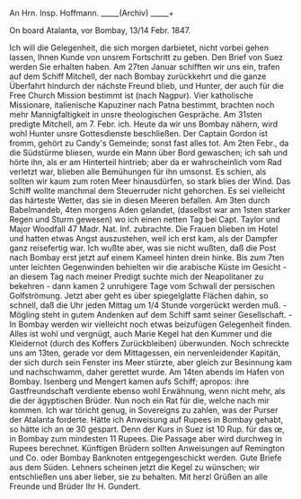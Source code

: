 An Hrn. Insp. Hoffmann. _____(Archiv) _____+

 On board Atalanta, vor Bombay, 13/14 Febr. 1847.

Ich will die Gelegenheit, die sich morgen darbietet, nicht vorbei gehen lassen, Ihnen Kunde von unsrem Fortschritt zu geben. Den Brief von Suez werden Sie erhalten haben. Am 27ten Januar schifften wir uns ein, trafen auf dem Schiff Mitchell, der nach Bombay zurückkehrt und die ganze Überfahrt hindurch der nächste Freund blieb, und Hunter, der auch für die Free Church Mission bestimmt ist (nach Nagpur). Vier katholische Missionare, italienische Kapuziner nach Patna bestimmt, brachten noch mehr Mannigfaltigkeit in unsre theologischen Gespräche. Am 31sten predigte Mitchell, am 7. Febr. ich. Heute da wir uns Bombay nähern, wird wohl Hunter unsre Gottesdienste beschließen. Der Captain Gordon ist fromm, gehört zu Candy's Gemeinde; sonst fast alles tot. Am 2ten Febr., da die Südstürme bliesen, wurde ein Mann über Bord gewaschen; ich sah und hörte ihn, als er am Hinterteil hintrieb; aber da er wahrscheinlich vom Rad verletzt war, blieben alle Bemühungen für ihn umsonst. Es schien, als sollten wir kaum zum roten Meer hinausdürfen, so stark blies der Wind. Das Schiff wollte manchmal dem Steuerruder nicht gehorchen. Es sei vielleicht das härteste Wetter, das sie in diesen Meeren befallen. Am 3ten durch Babelmandeb, 4ten morgens Aden gelandet, (daselbst war am 1sten starker Regen und Sturm gewesen) wo ich einen netten Tag bei Capt. Taylor und Major Woodfall 47 Madr. Nat. Inf. zubrachte. Die Frauen blieben im Hotel und hatten etwas Angst auszustehen, weil ich erst kam, als der Dampfer ganz reisefertig war. Ich wußte aber, was sie nicht wußten, daß die Post nach Bombay erst jetzt auf einem Kameel hinten drein hinke. Bis zum 7ten unter leichten Gegenwinden behielten wir die arabische Küste im Gesicht - an diesem Tag nach meiner Predigt suchte mich der Neapolitaner zu bekehren - dann kamen 2 unruhigere Tage vom Schwall der persischen Golfströmung. Jetzt aber geht es über spiegelglatte Flächen dahin, so schnell, daß die Uhr jeden Mittag um 1/4 Stunde vorgerückt werden muß. - Mögling steht in gutem Andenken auf dem Schiff samt seiner Gesellschaft. - In Bombay werden wir vielleicht noch etwas beizufügen Gelegenheit finden. Alles ist wohl und vergnügt, auch Marie Kegel hat den Kummer und die Kleidernot (durch des Koffers Zurückbleiben) überwunden. Noch schreckte uns am 13ten, gerade vor dem Mittagessen, ein nervenleidender Kapitän, der sich durch sein Fenster ins Meer stürzte, aber gleich zur Besinnung kam und nachschwamm, daher gerettet wurde. Am 14ten abends im Hafen von Bombay. Isenberg und Mengert kamen aufs Schiff; apropos: ihre Gastfreundschaft verdiente ebenso wohl Erwähnung, wenn nicht mehr, als die der ägyptischen Brüder. Nun noch ein Rat für die, welche nach mir kommen. Ich war töricht genug, in Sovereigns zu zahlen, was der Purser der Atalanta forderte. Hätte ich Anweisung auf Rupees in Bombay gehabt, so hätte ich an œ 30 gespart. Denn der Kurs in Suez ist 10 Rup. für das œ, in Bombay zum mindesten 11 Rupees. Die Passage aber wird durchweg in Rupees berechnet. Künftigen Brüdern sollten Anweisungen auf Remington und Co. oder Bombay Banknoten entgegengeschickt werden. Gute Briefe aus dem Süden. Lehners scheinen jetzt die Kegel zu wünschen; wir entschließen uns aber lieber, sie zu behalten. 
Mit herzl Grüßen an alle Freunde und Brüder
 Ihr H. Gundert.

